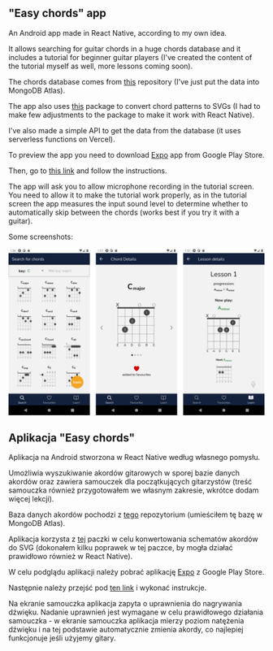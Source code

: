 ## "Easy chords" app

An Android app made in React Native, according to my own idea.

It allows searching for guitar chords in a huge chords database and it includes a tutorial for beginner guitar players (I've created the content of the tutorial myself as well, more lessons coming soon).

The chords database comes from [this](https://github.com/tombatossals/chords-db) repository (I've just put the data into MongoDB Atlas).

The app also uses [this](https://github.com/tombatossals/react-chords) package to convert chord patterns to SVGs (I had to make few adjustments to the package to make it work with React Native).

I've also made a simple API to get the data from the database (it uses serverless functions on Vercel).

To preview the app you need to download [Expo](https://play.google.com/store/apps/details?id=host.exp.exponent&hl=pl&gl=US) app from Google Play Store.

Then, go to [this link](https://expo.io/@g-czajk/easy-chords) and follow the instructions.

The app will ask you to allow microphone recording in the tutorial screen. You need to allow it to make the tutorial work properly, as in the tutorial screen the app measures the input sound level to determine whether to automatically skip between the chords (works best if you try it with a guitar).

Some screenshots:

![image showing the application's user interface](./pictures/screen.png)

## Aplikacja "Easy chords"

Aplikacja na Android stworzona w React Native według własnego pomysłu.

Umożliwia wyszukiwanie akordów gitarowych w sporej bazie danych akordów oraz zawiera samouczek dla początkujących gitarzystów (treść samouczka również przygotowałem we własnym zakresie, wkrótce dodam więcej lekcji).

Baza danych akordów pochodzi z [tego](https://github.com/tombatossals/chords-db) repozytorium (umieściłem tę bazę w MongoDB Atlas).

Aplikacja korzysta z [tej](https://github.com/tombatossals/react-chords) paczki w celu konwertowania schematów akordów do SVG (dokonałem kilku poprawek w tej paczce, by mogła działać prawidłowo również w React Native).

W celu podglądu aplikacji należy pobrać aplikację [Expo](https://play.google.com/store/apps/details?id=host.exp.exponent&hl=pl&gl=US) z Google Play Store.

Następnie należy przejść pod [ten link](https://expo.io/@g-czajk/easy-chords) i wykonać instrukcje.

Na ekranie samouczka aplikacja zapyta o uprawnienia do nagrywania dźwięku. Nadanie uprawnień jest wymagane w celu prawidłowego działania samouczka - w ekranie samouczka aplikacja mierzy poziom natężenia dźwięku i na tej podstawie automatycznie zmienia akordy, co najlepiej funkcjonuje jeśli użyjemy gitary.
